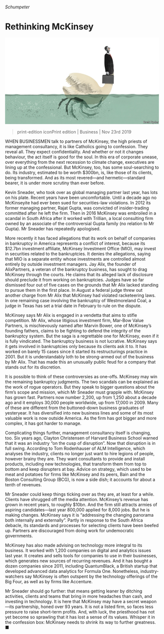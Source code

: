 ###### Schumpeter

# Rethinking McKinsey 

![image](images/20191123_WBD000_0.jpg) 

> print-edition iconPrint edition | Business | Nov 23rd 2019 

WHEN BUSINESSMEN talk to partners of McKinsey, the high priests of management consultancy, it is like Catholics going to confession. They reveal all. They expect confidentiality. And whether or not it changes behaviour, the act itself is good for the soul. In this era of corporate unease, over everything from the next recession to climate change, executives are lining up at the confessional. But McKinsey, too, has some soul-searching to do. Its industry, estimated to be worth $300bn, is, like those of its clients, being transformed. And as its most revered—and hermetic—standard bearer, it is under more scrutiny than ever before. 

Kevin Sneader, who took over as global managing partner last year, has lots on his plate. Recent years have been uncomfortable. Until a decade ago no McKinseyite had ever been sued for securities-law violations. In 2012 its former managing partner, Rajat Gupta, was convicted of insider-trading committed after he left the firm. Then in 2016 McKinsey was embroiled in a scandal in South Africa after it worked with Trillian, a local consulting firm owned by an associate of the controversial Gupta family (no relation to Mr Gupta). Mr Sneader has repeatedly apologised. 

More recently it has faced allegations that its work on behalf of companies in bankruptcy in America represents a conflict of interest, because its $12.7bn investment affiliate, McKinsey Investment Office (MIO), may invest in securities related to the bankruptcies. It denies the allegations, saying that MIO is a separate entity whose investments are controlled almost entirely by outside investment managers. Jay Alix, the founder of AlixPartners, a veteran of the bankruptcy business, has sought to drag McKinsey through the courts. He claims that its alleged lack of disclosure should preclude it from working on bankruptcies. Judges have so far dismissed four out of five cases on the grounds that Mr Alix lacked standing to pursue them in the first place. In August a federal judge threw out another charge from Mr Alix that McKinsey had violated racketeering laws. In one remaining case involving the bankruptcy of Westmoreland Coal, a judge in Texas has set a trial date in February to rule on the dispute. 

McKinsey says Mr Alix is engaged in a vendetta that aims to stifle competition. Mr Alix, whose litigious investment firm, Mar-Bow Value Partners, is mischievously named after Marvin Bower, one of McKinsey’s founding fathers, claims to be fighting to defend the integrity of the bankruptcy system. But the saga is a regrettable one for McKinsey, even if it is fully vindicated. The bankruptcy business is not lucrative. McKinsey says it gets involved in bankruptcies only because its clients ask it to. It has worked on barely 15 cases since it started its restructurings practice in 2001. But it is understandably loth to be strong-armed out of the business by Mr Alix. That has made this an unusually public feud for a company that stands out for its discretion. 

It is possible to think of these controversies as one-offs. McKinsey may win the remaining bankruptcy judgments. The two scandals can be explained as the work of rogue operators. But they speak to bigger questions about the firm’s scope and mission, which Mr Sneader must grapple with. McKinsey has grown fast. Partners now number 2,200, up from 1,250 about a decade ago and it employs 30,000 people worldwide, up from 17,000 in 2009. Many of these are different from the buttoned-down business graduates of yesteryear. It has diversified into new business lines and some of its most valuable work is now outside America. As the firm has got bigger and more complex, it has got harder to manage. 

Complicating things further, management consultancy itself is changing, too. Six years ago, Clayton Christensen of Harvard Business School warned that it was an industry “on the cusp of disruption”. Now that disruption is in full swing. According to Tom Rodenhauser of ALM Intelligence, which analyses the industry, clients no longer just want to hire legions of people, however brainy they are. They want consultants to provide and install products, including new technologies, that transform them from top to bottom and keep disrupters at bay. Advice on strategy, which used to be meat and potatoes for firms like McKinsey and its peers, Bain and the Boston Consulting Group (BCG), is now a side dish; it accounts for about a tenth of revenues. 

Mr Sneader could keep things ticking over as they are, at least for a while. Clients have shrugged off the media attention. McKinsey’s revenue has grown in recent years, to roughly $10bn. And the firm still attracts armies of aspiring candidates—last year 800,000 applied for 8,000 jobs. But he is making changes. McKinsey says it is “addressing the changing panorama both internally and externally”. Partly in response to the South Africa debacle, its standards and processes for selecting clients have been beefed up. Partners are discouraged from doing work for undemocratic governments. 

McKinsey has also made advising on technology more integral to its business. It worked with 1,200 companies on digital and analytics issues last year. It creates and sells tools for companies to use in their businesses, which generates new sources of recurring revenues. And it has bought a dozen companies since 2011, including QuantumBlack, a British startup that developed advanced data analytics for Formula One. Nonetheless, industry-watchers say McKinsey is often outspent by the technology offerings of the Big Four, as well as by firms like Accenture. 

Mr Sneader should go further: that means getting leaner by ditching activities, clients and teams that bring in more headaches than cash, and investing in technology. It is here that McKinsey may have a secret weapon—its partnership, honed over 93 years. It is not a listed firm, so faces less pressure to raise short-term profits. And, with luck, the priesthood has not yet become so sprawling that it has lost a sense of its values. Whisper it in the confession box: McKinsey needs to shrink its way to further greatness. ■ 

